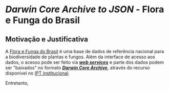 # ___Darwin Core Archive to JSON___ - Flora e Funga do Brasil

## Motivação e Justificativa

A [Flora e Funga do Brasil](http://floradobrasil.jbrj.gov.br/reflora/listaBrasil/ConsultaPublicaUC/ConsultaPublicaUC.do) é uma base de dados de referência nacional para a biodiversidade de plantas e fungos. Além da interface de acesso aos dados, o acesso pode ser feito via [___web services___](https://servicos.jbrj.gov.br/v2/flora/) e parte dos dados podem ser "baixados" no formato [___Darwin Core Archive___](https://www.gbif.org/pt/darwin-core), através do recurso disponível no [IPT institucional](https://ipt.jbrj.gov.br/jbrj/resource?r=lista_especies_flora_brasil).

Entretanto, 
